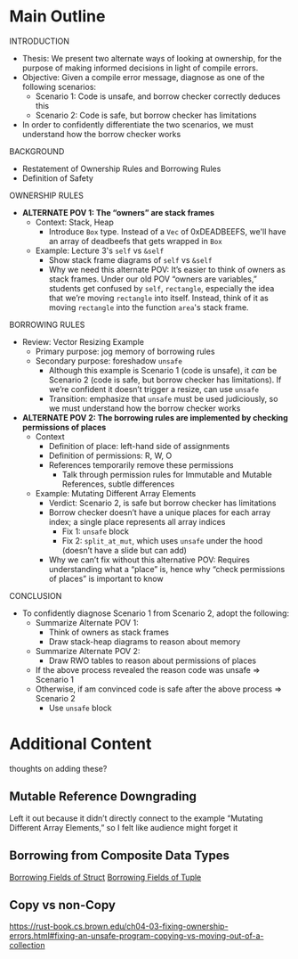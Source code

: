# Main Outline

INTRODUCTION
- Thesis: We present two alternate ways of looking at ownership, for the purpose of making informed decisions in light of compile errors.
- Objective: Given a compile error message, diagnose as one of the following scenarios:
    - Scenario 1: Code is unsafe, and borrow checker correctly deduces this
    - Scenario 2: Code is safe, but borrow checker has limitations
- In order to confidently differentiate the two scenarios, we must understand how the borrow checker works

BACKGROUND
- Restatement of Ownership Rules and Borrowing Rules
- Definition of Safety

OWNERSHIP RULES
- **ALTERNATE POV 1: The “owners” are stack frames**
    - Context: Stack, Heap
        - Introduce `Box` type. Instead of a `Vec` of 0xDEADBEEFS, we'll have an array of deadbeefs that gets wrapped in `Box`
    - Example: Lecture 3's `self` vs `&self`
        - Show stack frame diagrams of `self` vs `&self`
        - Why we need this alternate POV: It’s easier to think of owners as stack frames. Under our old POV “owners are variables,” students get confused by `self`, `rectangle`, especially the idea that we’re moving `rectangle` into itself. Instead, think of it as moving `rectangle` into the function `area`'s stack frame.

BORROWING RULES
- Review: Vector Resizing Example
    - Primary purpose: jog memory of borrowing rules
    - Secondary purpose: foreshadow `unsafe`
        - Although this example is Scenario 1 (code is unsafe), it *can* be Scenario 2 (code is safe, but borrow checker has limitations). If we’re confident it doesn’t trigger a resize, can use `unsafe`
        - Transition: emphasize that `unsafe` must be used judiciously, so we must understand how the borrow checker works
- **ALTERNATE POV 2: The borrowing rules are implemented by checking permissions of places**
    - Context
        - Definition of place: left-hand side of assignments
        - Definition of permissions: R, W, O
        - References temporarily remove these permissions
            - Talk through permission rules for Immutable and Mutable References, subtle differences
    - Example: Mutating Different Array Elements
        - Verdict: Scenario 2, is safe but borrow checker has limitations
        - Borrow checker doesn’t have a unique places for each array index; a single place represents all array indices
            - Fix 1: `unsafe` block
            - Fix 2: `split_at_mut`, which uses `unsafe` under the hood (doesn’t have a slide but can add)
        - Why we can’t fix without this alternative POV: Requires understanding what a “place” is, hence why “check permissions of places” is important to know

CONCLUSION
- To confidently diagnose Scenario 1 from Scenario 2, adopt the following:
    - Summarize Alternate POV 1:
        - Think of owners as stack frames
        - Draw stack-heap diagrams to reason about memory
    - Summarize Alternate POV 2:
        - Draw RWO tables to reason about permissions of places
    - If the above process revealed the reason code was unsafe ⇒ Scenario 1
    - Otherwise, if am convinced code is safe after the above process ⇒ Scenario 2
        - Use `unsafe` block

# Additional Content

thoughts on adding these?

## Mutable Reference Downgrading
Left it out because it didn’t directly connect to the example “Mutating Different Array Elements,” so I felt like audience might forget it

## Borrowing from Composite Data Types
[Borrowing Fields of Struct](https://rust-book.cs.brown.edu/ch05-01-defining-structs.html#borrowing-fields-of-a-struct)
[Borrowing Fields of Tuple](https://rust-book.cs.brown.edu/ch04-03-fixing-ownership-errors.html#fixing-a-safe-program-mutating-different-tuple-fields)

## Copy vs non-Copy
https://rust-book.cs.brown.edu/ch04-03-fixing-ownership-errors.html#fixing-an-unsafe-program-copying-vs-moving-out-of-a-collection

